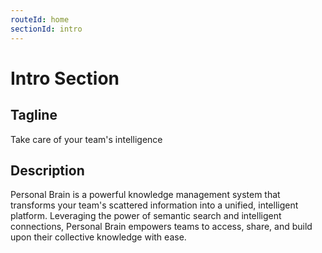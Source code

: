 ```yaml
---
routeId: home
sectionId: intro
---
```

# Intro Section

## Tagline
Take care of your team's intelligence

## Description
Personal Brain is a powerful knowledge management system that transforms your team's scattered information into a unified, intelligent platform. Leveraging the power of semantic search and intelligent connections, Personal Brain empowers teams to access, share, and build upon their collective knowledge with ease.
